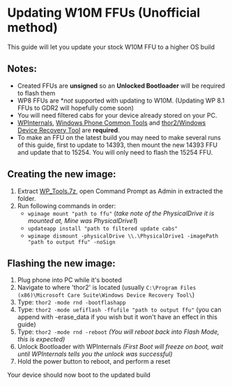 # Updating W10M FFUs (Unofficial method)

This guide will let you update your stock W10M FFU to a higher OS build

## Notes:
- Created FFUs are **unsigned** so an **Unlocked Bootloader** will be required to flash them
- WP8 FFUs are **not* supported with updating to W10M. (Updating WP 8.1 FFUs to GDR2 will hopefully come soon)
- You will need filtered cabs for your device already stored on your PC.
- [WPInternals](https://github.com/ReneLergner/WPinternals), [Windows Phone Common Tools](https://github.com/Empyreal96/Updating-W10M-FFUs-Guide/blob/main/WP_Tools.7z?raw=true) and [thor2/Windows Device Recovery Tool](https://support.microsoft.com/en-us/windows/windows-device-recovery-tool-faq-2b186f06-7178-ed11-4cb6-5ed437f0855b) are **required**.
- To make an FFU on the latest build you may need to make several runs of this guide, first to update to 14393, then mount the new 14393 FFU and update that to 15254. You will only need to flash the 15254 FFU.

## Creating the new image:

1. Extract [WP_Tools.7z](https://github.com/Empyreal96/Updating-W10M-FFUs-Guide/blob/main/WP_Tools.7z?raw=true), open Command Prompt as Admin in extracted the folder.
2. Run following commands in order:
   - `wpimage mount "path to ffu"`
   (*take note of the PhysicalDrive it is mounted at, Mine was PhysicalDrive1*)
   - `updateapp install "path to filtered update cabs"`
   - `wpimage dismount -physicalDrive \\.\PhysicalDrive1 -imagePath "path to output ffu" -noSign`

## Flashing the new image:

1. Plug phone into PC while it's booted
2. Navigate to where 'thor2' is located (usually `C:\Program Files (x86)\Microsoft Care Suite\Windows Device Recovery Tool\`)
3. Type: `thor2 -mode rnd -bootflashapp`
4. Type: `thor2 -mode uefiflash -ffufile "path to output ffu"` (you can append with -erase_data if you wish but it won't have an effect in this guide)
5. Type: `thor2 -mode rnd -reboot`
*(You will reboot back into Flash Mode, this is expected)*
6. Unlock Bootloader with WPInternals
*(First Boot will freeze on boot, wait until WPInternals tells you the unlock was successful)*
7. Hold the power button to reboot, and perform a reset

Your device should now boot to the updated build

